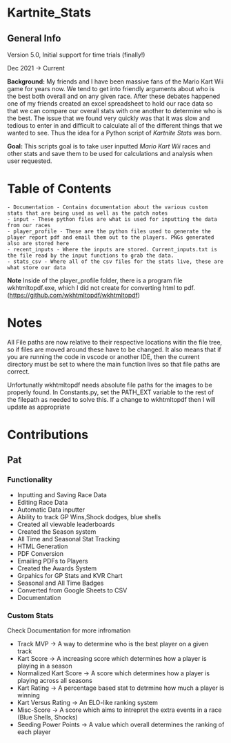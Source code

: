 # Kartnite_Stats

## General Info 
Version 5.0, Initial support for time trials (finally!)

Dec 2021 -> Current

**Background:** My friends and I have been massive fans of the Mario Kart Wii game for years now. We tend to get into friendly arguments about who is the best both overall and on any given race. After these debates happened one of my friends created an excel spreadsheet to hold our race data so that we can compare our overall stats with one another to determine who is the best. The issue that we found very quickly was that it was slow and tedious to enter in and difficult to calculate all of the different things that we wanted to see. Thus the idea for a Python script of *Kartnite Stats* was born. 

**Goal:** This scripts goal is to take user inputted *Mario Kart Wii* races and other stats and save them to be used for calculations and analysis when user requested. 

# Table of Contents
    - Documentation - Contains documentation about the various custom stats that are being used as well as the patch notes
    - input - These python files are what is used for inputting the data from our races
    - player_profile - These are the python files used to generate the player report pdf and email them out to the players. PNGs generated also are stored here
    - recent_inputs - Where the inputs are stored. Current_inputs.txt is the file read by the input functions to grab the data.
    - stats_csv - Where all of the csv files for the stats live, these are what store our data    
**Note**
Inside of the player_profile folder, there is a program file wkhtmltopdf.exe, which I did not create for converting html to pdf. (https://github.com/wkhtmltopdf/wkhtmltopdf) 

# Notes
All File paths are now relative to their respective locations witin the file tree, so if files are moved around these have to be changed. It also means that if you are running the 
code in vscode or another IDE, then the current directory must be set to where the main function lives so that file paths are correct.

Unfortunatly wkhtmltopdf needs absolute file paths for the images to be properly found. In Constants.py, set the PATH_EXT variable to the rest of the filepath as needed to solve this. If a change to wkhtmltopdf then I will update as appropriate

# Contributions
## Pat
### Functionality
- Inputting and Saving Race Data
- Editing Race Data
- Automatic Data inputter
- Ability to track GP Wins,Shock dodges, blue shells
- Created all viewable leaderboards
- Created the Season system
- All Time and Seasonal Stat Tracking
- HTML Generation
- PDF Conversion
- Emailing PDFs to Players 
- Created the Awards System
- Grpahics for GP Stats and KVR Chart
- Seasonal and All Time Badges
- Converted from Google Sheets to CSV
- Documentation 
### Custom Stats
Check Documentation for more infromation
- Track MVP -> A way to determine who is the best player on a given track 
- Kart Score -> A increasing score which determines how a player is playing in a season
- Normalized Kart Score -> A score which determines how a player is playing across all seasons
- Kart Rating -> A percentage based stat to detrmine how much a player is winning
- Kart Versus Rating -> An ELO-like ranking system
- Misc-Score -> A score which aims to intrepret the extra events in a race (Blue Shells, Shocks)
- Seeding Power Points -> A value which overall determines the ranking of each player

